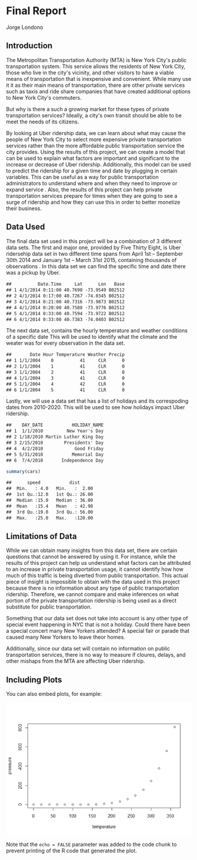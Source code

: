 Final Report
================
Jorge Londono

Introduction
------------

The Metropolitan Transportation Authority (MTA) is New York City's public transportation system. This service allows the residents of New York City, those who live in the city's vicinity, and other visitors to have a viable means of transportation that is inexpensive and convenient. While many use it it as their main means of transportation, there are other private services such as taxis and ride share companies that have created additional options to New York City's commuters.

But why is there a such a growing market for these types of private transportation services? Ideally, a city's own transit should be able to be meet the needs of its citizens.

By looking at Uber ridership data, we can learn about what may cause the people of New York City to select more expensive private transportation services rather than the more affordable public transportation service the city provides. Using the results of this project, we can create a model that can be used to explain what factors are important and significant to the increase or decrease of Uber ridership. Additionally, this model can be used to predict the ridership for a given time and date by plugging in certain variables. This can be useful as a way for public transportation administrators to understand where and when they need to improve or expand service . Also, the results of this project can help private transportation services prepare for times when they are going to see a surge of ridership and how they can use this in order to better monetize their business.

Data Used
---------

The final data set used in this project will be a combination of 3 different data sets. The first and major one, provided by Five Thirty Eight, is Uber ridersehip data set in two different time spans from April 1st – September 30th 2014 and January 1st – March 31st 2015, containing thousands of observations . In this data set we can find the specific time and date there was a pickup by Uber.

    ##          Date.Time     Lat      Lon   Base
    ## 1 4/1/2014 0:11:00 40.7690 -73.9549 B02512
    ## 2 4/1/2014 0:17:00 40.7267 -74.0345 B02512
    ## 3 4/1/2014 0:21:00 40.7316 -73.9873 B02512
    ## 4 4/1/2014 0:28:00 40.7588 -73.9776 B02512
    ## 5 4/1/2014 0:33:00 40.7594 -73.9722 B02512
    ## 6 4/1/2014 0:33:00 40.7383 -74.0403 B02512

The next data set, contains the hourly temperature and weather conditions of a specific date This will be used to identify what the climate and the weater was for every observation in the data set.

    ##       Date Hour Temperature Weather Precip
    ## 1 1/1/2004    0          41     CLR      0
    ## 2 1/1/2004    1          41     CLR      0
    ## 3 1/1/2004    2          41     CLR      0
    ## 4 1/1/2004    3          41     CLR      0
    ## 5 1/1/2004    4          42     CLR      0
    ## 6 1/1/2004    5          41     CLR      0

Lastly, we will use a data set that has a list of holidays and its correspoding dates from 2010-2020. This will be used to see how holidays impact Uber ridership.

    ##    DAY_DATE           HOLIDAY_NAME
    ## 1  1/1/2010         New Year's Day
    ## 2 1/18/2010 Martin Luther King Day
    ## 3 2/15/2010        Presidents' Day
    ## 4  4/2/2010            Good Friday
    ## 5 5/31/2010           Memorial Day
    ## 6  7/4/2010       Independence Day

``` r
summary(cars)
```

    ##      speed           dist       
    ##  Min.   : 4.0   Min.   :  2.00  
    ##  1st Qu.:12.0   1st Qu.: 26.00  
    ##  Median :15.0   Median : 36.00  
    ##  Mean   :15.4   Mean   : 42.98  
    ##  3rd Qu.:19.0   3rd Qu.: 56.00  
    ##  Max.   :25.0   Max.   :120.00

Limitations of Data
-------------------

While we can obtain many insights from this data set, there are certain questions that cannot be answered by using it. For instance, while the results of this project can help us understand what factors can be attributed to an increase in private transportation usage, it cannot identify how how much of this traffic is being diverted from public transportation. This actual piece of insight is impossible to obtain with the data used in this project because there is no information about any type of public transportation ridership. Therefore, we cannot compare and make inferences on what portion of the private transportation ridership is being used as a direct substitute for public transportation.

Something that our data set does not take into account is any other type of special event happening in NYC that is not a holiday. Could there have been a special concert many New Yorkers attended? A special fair or parade that caused many New Yorkers to leave theor homes.

Additionally, since our data set will contain no information on public transportation services, there is no way to measure if cloures, delays, and other mishaps from the MTA are affecting Uber ridership.

Including Plots
---------------

You can also embed plots, for example:

![](Project_Final_Report_files/figure-markdown_github/pressure-1.png)

Note that the `echo = FALSE` parameter was added to the code chunk to prevent printing of the R code that generated the plot.
